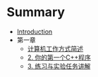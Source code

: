 # Summary

* [Introduction](README.md)
* 第一章
   * [计算机工作方式简述](Chaper1/1_How_Computer_Work.md)
   * [2. 你的第一个C++程序](Chaper1/2_Your_First_Cpp_Programe.md)
   * [3. 练习与实验任务讲解](Chaper1/3_Doing_The_Output.md)

